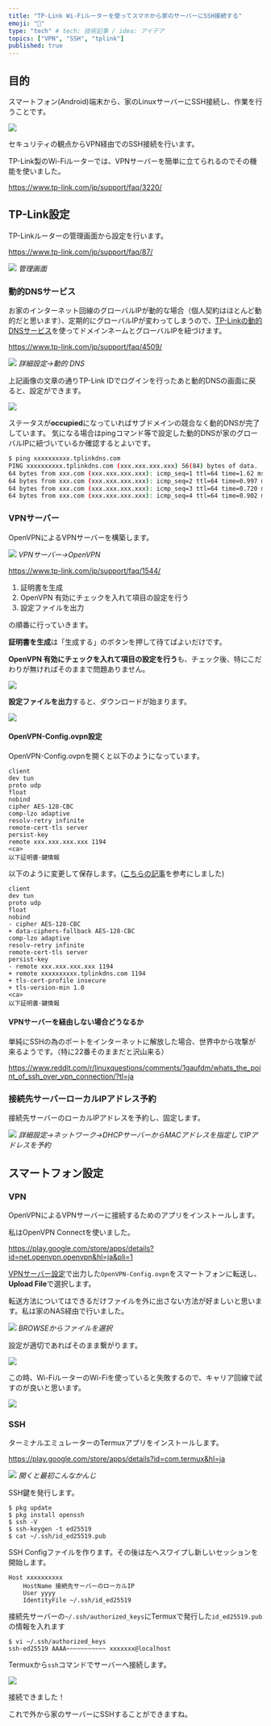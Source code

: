 ```yaml
---
title: "TP-Link Wi-Fiルーターを使ってスマホから家のサーバーにSSH接続する"
emoji: "📱"
type: "tech" # tech: 技術記事 / idea: アイデア
topics: ["VPN", "SSH", "tplink"]
published: true
---
```


## 目的

スマートフォン(Android)端末から、家のLinuxサーバーにSSH接続し、作業を行うことです。

![](/images/tplink_vpn_server/202509086.png)


セキュリティの観点からVPN経由でのSSH接続を行います。

TP-Link製のWi-Fiルーターでは、VPNサーバーを簡単に立てられるのでその機能を使いました。

https://www.tp-link.com/jp/support/faq/3220/


## TP-Link設定

TP-Linkルーターの管理画面から設定を行います。

https://www.tp-link.com/jp/support/faq/87/

![](/images/tplink_vpn_server/20250908.png)
*管理画面*

### 動的DNSサービス

お家のインターネット回線のグローバルIPが動的な場合（個人契約はほとんど動的だと思います）、定期的にグローバルIPが変わってしまうので、[TP-Linkの動的DNSサービス](https://www.tp-link.com/jp/support/faq/4509/)を使ってドメインネームとグローバルIPを紐づけます。

https://www.tp-link.com/jp/support/faq/4509/

![](/images/tplink_vpn_server/2025-09-08_154434.png)
*詳細設定→動的 DNS*

上記画像の文章の通りTP-Link IDでログインを行ったあと動的DNSの画面に戻ると、設定ができます。

![](/images/tplink_vpn_server/202509081.png)

ステータスが**occupied**になっていればサブドメインの競合なく動的DNSが完了しています。
気になる場合はpingコマンド等で設定した動的DNSが家のグローバルIPに紐づいているか確認するとよいです。

```bash
$ ping xxxxxxxxxx.tplinkdns.com
PING xxxxxxxxxx.tplinkdns.com (xxx.xxx.xxx.xxx) 56(84) bytes of data.
64 bytes from xxx.com (xxx.xxx.xxx.xxx): icmp_seq=1 ttl=64 time=1.62 ms
64 bytes from xxx.com (xxx.xxx.xxx.xxx): icmp_seq=2 ttl=64 time=0.997 ms
64 bytes from xxx.com (xxx.xxx.xxx.xxx): icmp_seq=3 ttl=64 time=0.720 ms
64 bytes from xxx.com (xxx.xxx.xxx.xxx): icmp_seq=4 ttl=64 time=0.902 ms
```

### VPNサーバー

OpenVPNによるVPNサーバーを構築します。

![](/images/tplink_vpn_server/202509082.png)
*VPNサーバー→OpenVPN*

https://www.tp-link.com/jp/support/faq/1544/


1. 証明書を生成
2. OpenVPN 有効にチェックを入れて項目の設定を行う
3. 設定ファイルを出力

の順番に行っていきます。

**証明書を生成**は「生成する」のボタンを押して待てばよいだけです。

**OpenVPN 有効にチェックを入れて項目の設定を行う**も、チェック後、特にこだわりが無ければそのままで問題ありません。

![](/images/tplink_vpn_server/202509083.png)


**設定ファイルを出力**すると、ダウンロードが始まります。

![](/images/tplink_vpn_server/202509084.png)

#### OpenVPN-Config.ovpn設定

OpenVPN-Config.ovpnを開くと以下のようになっています。

```:OpenVPN-Config.ovpn
client
dev tun
proto udp
float
nobind
cipher AES-128-CBC
comp-lzo adaptive
resolv-retry infinite
remote-cert-tls server
persist-key
remote xxx.xxx.xxx.xxx 1194
<ca>
以下証明書･鍵情報
```

以下のように変更して保存します。([こちらの記事](https://qiita.com/yuya_hatano/items/fa613eff68576f9db35c)を参考にしました)

```diff:OpenVPN-Config.ovpn
client
dev tun
proto udp
float
nobind
- cipher AES-128-CBC
+ data-ciphers-fallback AES-128-CBC
comp-lzo adaptive
resolv-retry infinite
remote-cert-tls server
persist-key
- remote xxx.xxx.xxx.xxx 1194
+ remote xxxxxxxxxx.tplinkdns.com 1194
+ tls-cert-profile insecure
+ tls-version-min 1.0
<ca>
以下証明書･鍵情報
```

#### VPNサーバーを経由しない場合どうなるか

単純にSSHの為のポートをインターネットに解放した場合、世界中から攻撃が来るようです。（特に22番そのままだと沢山来る）

https://www.reddit.com/r/linuxquestions/comments/1gaufdm/whats_the_point_of_ssh_over_vpn_connection/?tl=ja

### 接続先サーバーローカルIPアドレス予約

接続先サーバーのローカルIPアドレスを予約し、固定します。

![](/images/tplink_vpn_server/202509085.png)
*詳細設定→ネットワーク→DHCPサーバーからMACアドレスを指定してIPアドレスを予約*


## スマートフォン設定

### VPN

OpenVPNによるVPNサーバーに接続するためのアプリをインストールします。

私はOpenVPN Connectを使いました。

https://play.google.com/store/apps/details?id=net.openvpn.openvpn&hl=ja&pli=1


[VPNサーバー設定](#openvpn-configovpn設定)で出力した`OpenVPN-Config.ovpn`をスマートフォンに転送し、**Upload File**で選択します。

転送方法についてはできるだけファイルを外に出さない方法が好ましいと思います。私は家のNAS経由で行いました。

![](/images/tplink_vpn_server/Screenshot_20250904-205917.png)
*BROWSEからファイルを選択*

設定が適切であればそのまま繋がります。

![](/images/tplink_vpn_server/Screenshot_20250904-212418~2.png)

この時、Wi-FiルーターのWi-Fiを使っていると失敗するので、キャリア回線で試すのが良いと思います。

![](/images/tplink_vpn_server/Screenshot_20250908-162110.png)

### SSH

ターミナルエミュレーターのTermuxアプリをインストールします。

https://play.google.com/store/apps/details?id=com.termux&hl=ja

![](/images/tplink_vpn_server/Screenshot_20250908-165109.png)
*開くと最初こんなかんじ*

SSH鍵を発行します。

```bash:Termux Terminal
$ pkg update
$ pkg install openssh
$ ssh -V
$ ssh-keygen -t ed25519
$ cat ~/.ssh/id_ed25519.pub
```

SSH Configファイルを作ります。その後は左へスワイプし新しいセッションを開始します。

```bash:~/.ssh/config
Host xxxxxxxxxx
    HostName 接続先サーバーのローカルIP
    User yyyy
    IdentityFile ~/.ssh/id_ed25519
```


接続先サーバーの`~/.ssh/authorized_keys`にTermuxで発行した`id_ed25519.pub`の情報を入れます

```bash:接続先 Terminal
$ vi ~/.ssh/authorized_keys
ssh-ed25519 AAAA~~~~~~~~~~~ xxxxxxx@localhost
```


Termuxから`ssh`コマンドでサーバーへ接続します。

![](/images/tplink_vpn_server/Screenshot_20250908-171056.png)

接続できました！

これで外から家のサーバーにSSHすることができますね。
